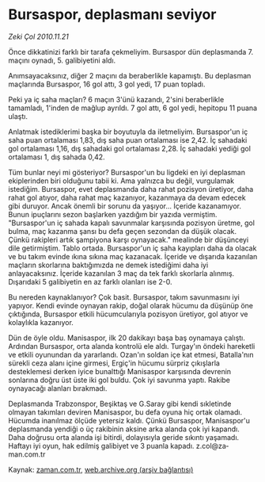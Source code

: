 # Bursaspor, deplasmanı seviyor

*Zeki Çol 2010.11.21*

<td class="news-spot">
<p>Önce dikkatinizi farklı bir tarafa çekmeliyim. Bursaspor dün deplasmanda 7. maçını oynadı, 5. galibiyetini aldı.</p>
<p><p>Anımsayacaksınız, diğer 2 maçını da beraberlikle kapamıştı. Bu deplasman maçlarında Bursaspor, 16 gol attı, 3 gol yedi, 17 puan topladı.
<p>Peki ya iç saha maçları? 6 maçın 3'ünü kazandı, 2'sini beraberlikle tamamladı, 1'inden de mağlup ayrıldı. 7 gol attı, 6 gol yedi, hepitopu 11 puana ulaştı.
<p>Anlatmak istediklerimi başka bir boyutuyla da iletmeliyim. Bursaspor'un iç saha puan ortalaması 1,83, dış saha puan ortalaması ise 2,42. İç sahadaki gol ortalaması 1,16, dış sahadaki gol ortalaması 2,28. İç sahadaki yediği gol ortalaması 1, dış sahada 0,42.
<p>Tüm bunlar neyi mi gösteriyor? Bursaspor'un bu ligdeki en iyi deplasman ekiplerinden biri olduğunu tabii ki. Ama yalnızca bu değil, vurgulamak istediğim. Bursaspor, evet deplasmanda daha rahat pozisyon üretiyor, daha rahat gol atıyor, daha rahat maç kazanıyor, kazanmaya da devam edecek gibi duruyor. Ancak önemli bir sorunu da yaşıyor... İçeride kazanamıyor. Bunun ipuçlarını sezon başlarken yazdığım bir yazıda vermiştim. "Bursaspor'un iç sahada kapalı savunmalar karşısında pozisyon üretme, gol bulma, maç kazanma şansı bu defa geçen sezondan da düşük olacak. Çünkü rakipleri artık şampiyona karşı oynayacak." mealinde bir düşünceyi dile getirmiştim. Tablo ortada. Bursaspor'un iç saha kayıpları daha da olacak ve bu takım evinde ıkına sıkına maç kazanacak. İçeride ve dışarıda kazanılan maçların skorlarına baktığımızda ne demek istediğimi daha iyi anlayacaksınız. İçeride kazanılan 3 maç da tek farklı skorlarla alınmış. Dışarıdaki 5 galibiyetin en az farklı olanları ise 2-0.
<p>Bu nereden kaynaklanıyor? Çok basit. Bursaspor, takım savunmasını iyi yapıyor. Kendi evinde oynayan rakip, doğal olarak hücumu da düşünüp öne çıktığında, Bursaspor etkili hücumcularıyla pozisyon üretiyor, gol atıyor ve kolaylıkla kazanıyor.
<p>Dün de öyle oldu. Manisaspor, ilk 20 dakikayı başa baş oynamaya çalıştı. Ardından Bursaspor, orta alanda kontrolü ele aldı. Turgay'ın öndeki hareketli ve etkili oyunundan da yararlandı. Ozan'ın soldan içe kat etmesi, Batalla'nın sürekli ceza alanı içine girmesi, Ergiç'in hücumu sürpriz çıkışlarla desteklemesi derken iyice bunalttığı Manisaspor karşısında devrenin sonlarına doğru üst üste iki gol buldu. Çok iyi savunma yaptı. Rakibe oynayacağı alanları bırakmadı.
<p>Deplasmanda Trabzonspor, Beşiktaş ve G.Saray gibi kendi sıkletinde olmayan takımları deviren Manisaspor, bu defa oyuna hiç ortak olamadı. Hücumda inanılmaz ölçüde yetersiz kaldı. Çünkü Bursaspor, Manisaspor'u deplasmanda yendiği o üç rakibinin aksine arka alanda çok iyi kapandı. Daha doğrusu orta alanda işi bitirdi, dolayısıyla geride sıkıntı yaşamadı. Haftayı iyi oyun, hak edilmiş galibiyet ve 3 puanla kapadı. z.col@za­man.com.tr </p>
<a href="http://web.archive.org/web/20101130065315/mailto:/">
</a></p></p></p></p></p></p></p></td>

Kaynak: [zaman.com.tr](http://zaman.com.tr/yazar.do?yazino=1055119), [web.archive.org (arşiv bağlantısı)](http://web.archive.org/web/20101130065315/http://zaman.com.tr/yazar.do?yazino=1055119)
